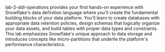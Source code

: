 lab-2-ddl-operations provides your first hands-on experience with Snowflake's data definition language where you'll create the fundamental building blocks of your data platform. You'll learn to create databases with appropriate data retention policies, design schemas that logically organize your data assets, and build tables with proper data types and constraints. This lab emphasizes Snowflake's unique approach to data storage and introduces concepts like micro-partitions that underlie the platform's performance characteristics.